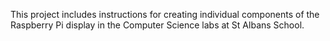 This project includes instructions for creating individual components of the Raspberry Pi display in the Computer Science labs at St Albans School. 
